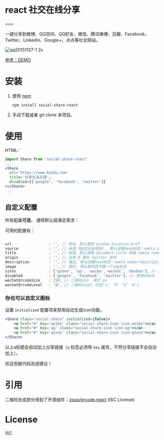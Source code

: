 # react 社交在线分享

===

一键分享到微博、QQ空间、QQ好友、微信、腾讯微博、豆瓣、Facebook、Twitter、Linkedin、Google+、点点等社交网站。

![qq20151127-1 2x](https://cloud.githubusercontent.com/assets/1472352/11433126/05f8b0e0-94f4-11e5-9fca-74dc9d1b633f.png)


[参考：DEMO](http://overtrue.github.io/share.js/)


# 安装

1. 使用 [npm](https://npmjs.com)

    ```shell
    npm install social-share-react
    ```
2. 手动下载或者 git clone 本项目。

# 使用

HTML:

```jsx
import Share from 'social-share-react'
...
<Share
  url='https://www.baidu.com'
  title='分享生活点滴',
  disabled={['google', 'facebook', 'twitter']}
></Share>
...
```

## 自定义配置

所有配置**可选**， 通常默认就满足需求：

可用的配置有：

```js

url                 : '', // 网址，默认使用 window.location.href
source              : '', // 来源（QQ空间会用到）, 默认读取head标签：<meta name="site" content="http://overtrue" />
title               : '', // 标题，默认读取 document.title 或者 <meta name="title" content="share.js" />
origin              : '', // 分享 @ 相关 twitter 账号
description         : '', // 描述, 默认读取head标签：<meta name="description" content="PHP弱类型的实现原理分析" />
image               : '', // 图片, 默认取网页中第一个img标签
sites               : ['qzone', 'qq', 'weibo','wechat', 'douban'], // 启用的站点
disabled            : ['google', 'facebook', 'twitter'], // 禁用的站点
wechatQrcodeSize    : 150, // 二维码大小  单位 px
wechatQrcodeLevel   : 'Q', // 二维码level 可选('L' 'M' 'Q' 'H')
```


### 你也可以自定义图标

设置 `initialized` 配置项来禁用自动生成icon功能。

```jsx
<Share class="social-share" initialized={false}>
    <a href="#" key='weibo' class="social-share-icon icon-weibo"></a>
    <a href="#" key='qq' class="social-share-icon icon-qq"></a>
    <a href="#" key='qzone' class="social-share-icon icon-qzone"></a>
</Share>
```
以上a标题会自动加上分享链接（`a` 标签必须带 `key` 属性，不然分享链接不会自动加上）。

欢迎贡献代码及提建议！

# 引用

二维码生成部分用到了开源组件：[zpao/qrcode.react](https://github.com/zpao/qrcode.react) (ISC License)

# License

  ISC


